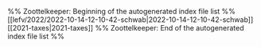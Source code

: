 %% Zoottelkeeper: Beginning of the autogenerated index file list  %%
 [[lefv/2022/2022-10-14-12-10-42-schwab|2022-10-14-12-10-42-schwab]]
 [[2021-taxes|2021-taxes]]
%% Zoottelkeeper: End of the autogenerated index file list  %%
